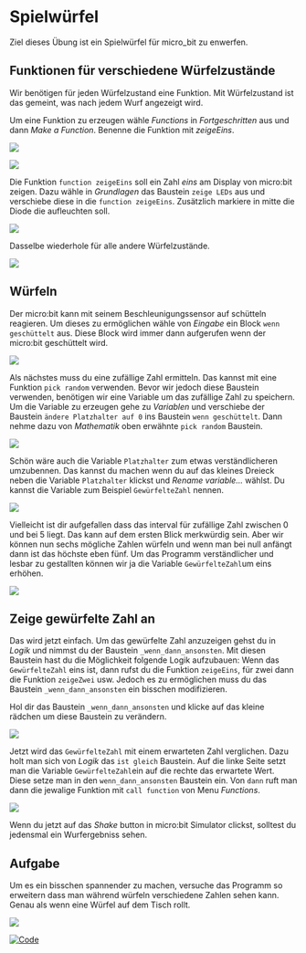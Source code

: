 # Spielwürfel

Ziel dieses Übung ist ein Spielwürfel für micro_bit zu enwerfen.

## Funktionen für verschiedene Würfelzustände

Wir benötigen für jeden Würfelzustand eine Funktion. Mit Würfelzustand ist das gemeint, was nach jedem Wurf angezeigt wird.

Um eine Funktion zu erzeugen wähle  _Functions_ in _Fortgeschritten_ aus und dann _Make a Function_. Benenne die Funktion mit _zeigeEins_.

![](images/create_function.png)

![](images/function_show_one.png)

Die Funktion ```function zeigeEins``` soll ein Zahl _eins_ am Display von micro:bit zeigen. Dazu wähle in _Grundlagen_ das Baustein ```zeige LEDs``` aus und verschiebe diese in die ```function zeigeEins```. Zusätzlich markiere in mitte die Diode die aufleuchten soll.

![](images/display_shows_one.png)

Dasselbe wiederhole für alle andere Würfelzustände.

![](images/all_show_functions.png)

## Würfeln

Der micro:bit kann mit seinem Beschleunigungssensor auf schütteln reagieren. Um dieses zu ermöglichen
wähle von _Eingabe_ ein Block ```wenn geschüttelt``` aus. Diese Block wird immer dann aufgerufen wenn der micro:bit geschüttelt wird.

![](images/event_when_shaken.png)

Als nächstes muss du eine zufällige Zahl ermitteln. Das kannst mit eine Funktion ```pick random``` verwenden. Bevor wir jedoch diese Baustein verwenden, benötigen wir eine Variable um das zufällige Zahl zu speichern. Um die Variable zu erzeugen gehe zu _Variablen_ und verschiebe der Baustein ```ändere Platzhalter auf 0``` ins Baustein ```wenn geschüttelt```. Dann nehme dazu von _Mathematik_ oben erwähnte ```pick random``` Baustein.

![](images/add_new_random_number_variable.png)

Schön wäre auch die Variable ```Platzhalter``` zum etwas verständlicheren umzubennen. Das kannst du machen wenn du auf das kleines Dreieck neben die Variable ```Platzhalter``` klickst und _Rename variable..._ wählst. Du kannst die Variable zum Beispiel ```GewürfelteZahl``` nennen.

![](images/rename_variable.png)

Vielleicht ist dir aufgefallen dass das interval für zufällige  Zahl zwischen 0 und bei 5 liegt. Das kann auf dem ersten Blick merkwürdig sein. Aber wir können nun sechs mögliche Zahlen würfeln und wenn man bei null anfängt dann ist das höchste eben fünf. Um das Programm verständlicher und lesbar zu gestallten können wir ja die Variable ```GewürfelteZahl```um eins erhöhen.

![](images/increase_variable.png)

## Zeige gewürfelte Zahl an

Das wird jetzt einfach. Um das gewürfelte Zahl anzuzeigen gehst du in _Logik_ und nimmst du der Baustein ```_wenn_dann_ansonsten```. Mit diesen Baustein hast du die Möglichkeit folgende Logik aufzubauen: Wenn das ```GewürfelteZahl``` eins ist, dann rufst du die Funktion ```zeigeEins```, für zwei dann die Funktion ```zeigeZwei``` usw. Jedoch es zu ermöglichen muss du das Baustein ```_wenn_dann_ansonsten``` ein bisschen modifizieren. 

Hol dir das Baustein ```_wenn_dann_ansonsten``` und klicke auf das kleine rädchen um diese Baustein zu verändern.

![](images/change_when_then.png)

Jetzt wird das ```GewürfelteZahl``` mit einem erwarteten Zahl verglichen. Dazu holt man sich von _Logik_ das ```ist gleich``` Baustein. Auf die linke Seite setzt man die Variable ```GewürfelteZahl```ein auf die rechte das erwartete Wert. Diese setze man in den ```wenn_dann_ansonsten``` Baustein ein.
Von ```dann``` ruft man dann die jewalige Funktion mit ```call function``` von Menu _Functions_.

![](images/finished_when_then.png)

Wenn du jetzt auf das _Shake_ button in micro:bit Simulator clickst, solltest du jedensmal ein Wurfergebniss sehen.

## Aufgabe
Um es ein bisschen spannender zu machen, versuche das Programm so erweitern dass man während würfeln verschiedene Zahlen sehen kann. Genau als wenn eine Würfel auf dem Tisch rollt.

![](images/shake_dice_animated.gif)

<a href="https://makecode.microbit.org/_UWyCsv6xEd8W" target="_blank" rel="some text">![Code](images/code-screenshot.png)</a>